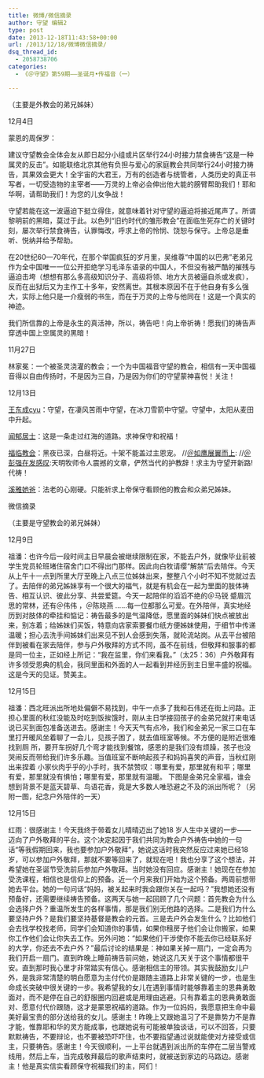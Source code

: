 ```yaml
---
title: 微博/微信摘录
author: 守望 编辑2
type: post
date: 2013-12-18T11:43:58+00:00
url: /2013/12/18/微博微信摘录/
dsq_thread_id:
  - 2058738706
categories:
  - 《＠守望》第59期——圣诞月•传福音（一）

---
```

<p class="mce-wp-more" title="更多...">
  <!--more-->（主要是外教会的弟兄姊妹） 
</p>

12月4日  

蒙恩的周保罗： 

建议守望教会全体会友从即日起分小组或片区举行24小时接力禁食祷告“这是一种属灵的反击”。如能联络北京其他有负担与爱心的家庭教会共同举行24小时接力祷告，其果效会更大！全宇宙的大君王，万有的创造者与统管者，人类历史的真正书写者，一切受造物的主宰者——万灵的上帝必会伸出他大能的膀臂帮助我们！耶和华啊，请帮助我们！为您的儿女争战！

守望若能在这一波逼迫下挺立得住，就意味着针对守望的逼迫将接近尾声了。所谓黎明前的黑暗，莫过于此。以色列“旧约时代的雏形教会”在面临生死存亡的关键时刻，屡次举行禁食祷告，认罪悔改，呼求上帝的怜悯、饶恕与保守。上帝总是垂听、悦纳并给予帮助。

在20世纪60—70年代，在那个举国疯狂的岁月里，吴维尊“中国的以巴弗”老弟兄作为全中国唯一一位公开拒绝学习毛泽东语录的中国人，不但没有被严酷的摧残与逼迫击垮（想想有那么多高级知识分子、高级将领、地方大员被逼自杀或发疯），反而在出狱后又为主作工十多年，安然离世。其根本原因不在于他自身有多么强大，实际上他只是一介瘦弱的书生，而在于万灵的上帝与他同在！这是一个真实的神迹。

我们所信靠的上帝是永生的真活神，所以，祷告吧！向上帝祈祷！愿我们的祷告声穿透中国上空属灵的黑暗！ 

11月27日   

林家冕：一个被圣灵浇灌的教会；一个为中国福音守望的教会，相信有一天中国福音得以自由传扬时，不是因为三自，乃是因为你们的守望蒙神喜悦！关注！ 

12月13日

[王东成cyu][1]：守望，在凄风苦雨中守望，在冰刀雪箭中守望。守望中，太阳从麦田中升起。 

[闻郁居士][2]：这是一条走过红海的道路。求神保守和祝福！ 

[福临教会][3]：黑夜已深，白昼将近。十架不能盖过主恩宠。 //[＠如鹰展翼而上][4]: //[＠彭强在发感叹][5]:天明牧师令人震撼的文章，俨然当代的护教辞！求主为守望开新路! 代祷！ 

[溪雅她爸][6]：法老的心刚硬。只能祈求上帝保守看顾他的教会和众弟兄姊妹。 

微信摘录 

（主要是守望教会的弟兄姊妹） 

12月9日 

祖潘：也许今后一段时间主日早晨会被继续限制在家，不能去户外，就像毕业前被学生党员轮班堵住宿舍门口不得出门那样。因此向白牧请缨“解禁”后去陪伴。今天从上午十一点到所里大厅至晚上八点三位姊妹出来，整整八个小时不知不觉就过去了。去陪伴的弟兄姊妹享有一个很大的福气，就是有机会在一起为里面的肢体祷告、相互认识、彼此分享、共尝爱筵。今天一起陪伴的滔滔不绝的＠马锐 蹙眉沉思的常林，还有＠伟伟 ，＠陈晓燕 ……每一位都那么可爱。在外陪伴，真实地经历到对肢体的牵挂和惦记：祷告最多的是气温降低，愿里面的姊妹们快点被放出来，别冻着；给姊妹们买饭，特意向店家索要餐巾纸方便姊妹使用，于细节中传递温暖；担心去洗手间姊妹们出来见不到人会感到失落，就轮流站岗。从去平台被陪伴到被看在家去陪伴，参与户外敬拜的方式不同，虽不在前线，但敬拜和服事的都是同一位主，正如经上所记：“我在监里，你们来看我。”（太25：36）户外敬拜有许多领受恩典的机会，我同里面和外面的人一起看到并经历到主日里丰盛的祝福。这是今天的见证。赞美主。 

12月15日 

祖潘：西北旺派出所地处偏僻不易找到，中午一点多了我和石伟还在街上问路。正担心里面的秋红没能及时吃到饭挨饿时，刚从主日学接回孩子的金弟兄就打来电话说已买到面包准备送进去。感谢主！今天天气有点冷，我们和金弟兄一家三口在车里打开暖风坐着聊了一会儿，见孩子困了，就去值班室等候。不方便的是附近很难找到厕 所，要开车拐好几个弯才能找到餐馆，感恩的是我们没有烦躁，孩子也没哭闹反而带给我们许多乐趣。当值班室不断响起孩子和妈妈喜笑的声音，当秋红刚出来捏着 小家伙肉乎乎的小手时，我不禁赞叹：哪里有爱，那里就有和平；哪里有爱，那里就没有惧怕；哪里有爱，那里就有温暖。 下图是金弟兄全家福，谁会想到背景不是蓝天碧草、鸟语花香，竟是大多数人唯恐避之不及的派出所呢？（另附一图，纪念户外陪伴的一天） 

12月15日 

红雨：很感谢主！今天我终于带着女儿晴晴迈出了她18 岁人生中关键的一步——迈向了户外敬拜的平台。这个决定起因于我们共同为教会户外祷告中她的一句话“等我假期回来，我也要参加户外敬拜”，她说这话时我突然反应过来她已经18 岁，可以参加户外敬拜，那就不要等回来了，就现在吧！我也分享了这个想法，并希望她在圣诞节受洗前后参加户外敬拜。当时她没有回应。感谢主！她现在在参加受洗课程，相信也是信仰上的预备。近一个月来我们开始为这个预备。两周前想带她去平台。她的一句问话“妈妈，被关起来时我会跟你关在一起吗？”我想她还没有预备好，还需要继续祷告预备。这两天与她一起回顾了几个问题：首先教会为什么会选择户外？重温所发生的各样事情，那是我们别无他路的选择。二是我们为什么要坚持户外？是我们要坚持基督是教会的元首。三是去户外会发生什么？比如他们会去找学校找老师，同学们会知道你的事情，如果你租房子他们会让你搬家，如果你工作他们会让你失去工作。另外问她：“如果他们干涉使你不能去你已经联系好的大学，你还去不去户外？”最后讨论的结果是：神如果关掉一扇门，一定会再为我们开启一扇门。直到昨晚上睡前祷告前问她，她说这几天关于这个事情都很平安。直到那时我心里才非常踏实有信心。感谢相信主的带领。其实我鼓励女儿户外，是我非常清楚的明白愿意为主付代价是跟随主道路上非常关键的一步，也是生命成长突破中很关键的一步。我希望我的女儿在遇到事情时能够靠着主的恩典勇敢面对，而不是停在自己的舒服圈内回避或是用理由逃避。只有靠着主的恩典勇敢面对、愿意付代价跟随，这才是蒙恩祝福的道路。作为一位妈妈，我愿意把生命中最美好最宝贵的部分送给我的女儿。感谢主！昨晚上又跟她温习了不是靠势力不是靠才能，惟靠耶和华的灵方能成事，也跟她说有可能被单独谈话，可以不回答，只要默默祷告，不要辩论，也不要被恐吓吓住，也不要指望通过说就能使对方接受或信主，只要祷告。感谢主！今天很顺利，一上平台就遇到派出所的车停在二层当警戒线用，然后上车，当完成敬拜最后的歌声结束时，就被送到家边的马路边。感谢主！他是真实信实看顾保守祝福我们的主，阿们！

 [1]: http://weibo.com/3104391655 "王东成cyu"
 [2]: http://weibo.com/2930259390 "闻郁居士"
 [3]: http://weibo.com/fortlynnchurch "福临教会"
 [4]: http://weibo.com/n/%E5%A6%82%E9%B9%B0%E5%B1%95%E7%BF%BC%E8%80%8C%E4%B8%8A
 [5]: http://weibo.com/n/%E5%BD%AD%E5%BC%BA%E5%9C%A8%E5%8F%91%E6%84%9F%E5%8F%B9
 [6]: http://weibo.com/2921387324 "溪雅她爸"